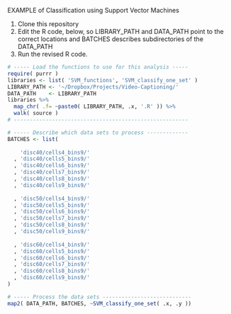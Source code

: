 EXAMPLE of
   Classification using Support Vector Machines 

1. Clone this repository
2. Edit the R code, below, so LIBRARY_PATH and DATA_PATH point to the correct locations and BATCHES describes subdirectories of the DATA_PATH
3. Run the revised R code.

```R
# ----- Load the functions to use for this analysis -----
require( purrr )
libraries <- list( 'SVM_functions', 'SVM_classify_one_set' )
LIBRARY_PATH <- '~/Dropbox/Projects/Video-Captioning/'
DATA_PATH    <- LIBRARY_PATH
libraries %>%
  map_chr( .f= ~paste0( LIBRARY_PATH, .x, '.R' )) %>%
  walk( source )
# -------------------------------------------------------

# ----- Describe which data sets to process -------------
BATCHES <- list(
  
    'disc40/cells4_bins9/'
  , 'disc40/cells5_bins9/'
  , 'disc40/cells6_bins9/'
  , 'disc40/cells7_bins9/'
  , 'disc40/cells8_bins9/'
  , 'disc40/cells9_bins9/'
  
  , 'disc50/cells4_bins9/'
  , 'disc50/cells5_bins9/'
  , 'disc50/cells6_bins9/'
  , 'disc50/cells7_bins9/'
  , 'disc50/cells8_bins9/'
  , 'disc50/cells9_bins9/'
  
  , 'disc60/cells4_bins9/'
  , 'disc60/cells5_bins9/'
  , 'disc60/cells6_bins9/'
  , 'disc60/cells7_bins9/'
  , 'disc60/cells8_bins9/'
  , 'disc60/cells9_bins9/'
)

# ----- Process the data sets ----------------------------
map2( DATA_PATH, BATCHES, ~SVM_classify_one_set( .x, .y ))
```
